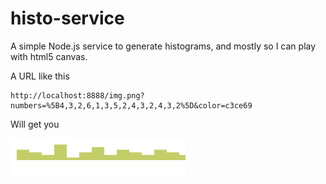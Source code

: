 histo-service
=============

A simple Node.js service to generate histograms, and mostly so I can play with html5 canvas.

A URL like this

	http://localhost:8888/img.png?numbers=%5B4,3,2,6,1,3,5,2,4,3,2,4,3,2%5D&color=c3ce69
	
Will get you 

![image](samples/img-1.png)

